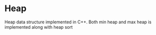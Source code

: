 # Heap
Heap data structure implemented in C++. Both min heap and max heap is implemented along with heap sort
